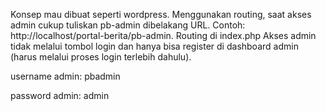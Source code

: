Konsep mau dibuat seperti wordpress.
Menggunakan routing, saat akses admin cukup tuliskan pb-admin dibelakang URL. Contoh: http://localhost/portal-berita/pb-admin.
Routing di index.php
Akses admin tidak melalui tombol login dan hanya bisa register di dashboard admin (harus melalui proses login terlebih dahulu).

username admin: pbadmin
<p>password admin: admin
